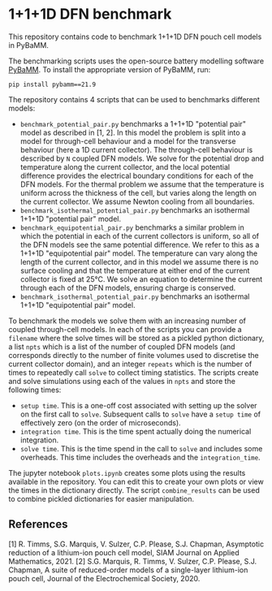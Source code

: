 # 1+1+1D DFN benchmark
This repository contains code to benchmark 1+1+1D DFN pouch cell models in PyBaMM.

The benchmarking scripts uses the open-source battery modelling software [PyBaMM](https://github.com/pybamm-team/PyBaMM). To install the appropriate version of PyBaMM, run:
```
pip install pybamm==21.9
```

The repository contains 4 scripts that can be used to benchmarks different models:

- `benchmark_potential_pair.py` benchmarks a 1+1+1D "potential pair" model as described in [1, 2]. In this model the problem is split into a model for through-cell behaviour and a model for the transverse behaviour (here a 1D current collector). The through-cell behaviour is described by `N` coupled DFN models. We solve for the potential drop and temperature along the current collector, and the local potential difference provides the electrical boundary conditions for each of the DFN models. For the thermal problem we assume that the temperature is uniform across the thickness of the cell, but varies along the length on the current collector. We assume Newton cooling from all boundaries.
- `benchmark_isothermal_potential_pair.py` benchmarks an isothermal 1+1+1D "potential pair" model.
- `benchmark_equipotential_pair.py` benchmarks a similar problem in which the potential in each of the current collectors is uniform, so all of the DFN models see the same potential difference. We refer to this as a 1+1+1D "equipotential pair" model. The temperature can vary along the length of the current collector, and in this model we assume there is no surface cooling and that the temperature at either end of the current collector is fixed at 25&deg;C. We solve an equation to determine the current through each of the DFN models, ensuring charge is conserved.
- `benchmark_isothermal_potential_pair.py` benchmarks an isothermal 1+1+1D "equipotential pair" model.

To benchmark the models we solve them with an increasing number of coupled through-cell models. In each of the scripts you can provide a `filename` where the solve times will be stored as a pickled python dictionary, a list `npts` which is a list of the number of coupled DFN models (and corresponds directly to the number of finite volumes used to discretise the current collector domain), and an integer `repeats` which is the number of times to repeatedly call `solve` to collect timing statistics. The scripts create and solve simulations using each of the values in `npts` and store the following times:

- `setup time`. This is a one-off cost associated with setting up the solver on the first call to `solve`. Subsequent calls to `solve` have a `setup time` of effectively zero (on the order of microseconds).
- `integration time`. This is the time spent actually doing the numerical integration.
- `solve time`. This is the time spend in the call to `solve` and includes some overheads. This time includes the overheads and the `integration_time`.

The jupyter notebook `plots.ipynb` creates some plots using the results available in the repository. You can edit this to create your own plots or view the times in the dictionary directly. The script `combine_results` can be used to combine pickled dictionaries for easier manipulation.

## References

[1] R. Timms, S.G. Marquis, V. Sulzer, C.P. Please, S.J. Chapman, Asymptotic reduction of a lithium-ion pouch cell model, SIAM Journal on Applied Mathematics, 2021.
[2] S.G. Marquis, R. Timms, V. Sulzer, C.P. Please, S.J. Chapman, A suite of reduced-order models of a single-layer lithium-ion pouch cell, Journal of the Electrochemical Society, 2020.
